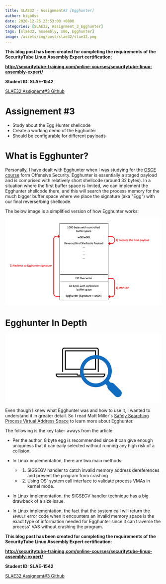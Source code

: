 ```yaml
---
title: SLAE32 - Assignment#3 [Egghunter]
author: bigb0ss
date: 2020-12-26 23:53:00 +0800
categories: [SLAE32, Assignment_3_Egghunter]
tags: [slae32, assembly, x86, Egghunter]
image: /assets/img/post/slae32/slae32.png
---
```


<b>This blog post has been created for completing the requirements of the SecurityTube Linux Assembly Expert certification:</b>

<b>http://securitytube-training.com/online-courses/securitytube-linux-assembly-expert/</b>

<b>Student ID: SLAE-1542</b>

[SLAE32 Assignemt#3 Github](https://github.com/bigb0sss/SLAE32)

# Assignement #3 
* Study about the Egg Hunter shellcode
* Create a working demo of the Egghunter
* Should be configurable for different payloads

# What is Egghunter?
Personally, I have dealt with Egghunter when I was studying for the [OSCE course](https://www.offensive-security.com/offsec/retiring-ctp-intro-new-courses/) form Offensive Security. Egghunter is essentially a staged payload and is comprised with relatively short shellcode (around 32 bytes). In a situation where the first buffer space is limited, we can implement the Egghunter shellcode there, and this will search the process memory for the much bigger buffer space where we place the signature (aka "Egg") with our final reverse/bing shellcode.

The below image is a simplified version of how Egghunter works: 

![image](/assets/img/post/slae32/assignment3/01.png)

# Egghunter In Depth

![image](/assets/img/post/slae32/assignment3/02.png)

Even though I knew what Egghunter was and how to use it, I wanted to understand it in greater detail. So I read Matt Miller's [Safely Searching Process Virtual Address Space](http://www.hick.org/code/skape/papers/egghunt-shellcode.pdf) to learn more about Egghunter. 

The following is the key take- aways from the article:

* Per the author, 8 byte egg is recommended since it can give enough uniquness that it can eaily selected without running any high risk of a collision. 

* In Linux implementation, there are two main methods: 
    * 1) SIGSEGV handler to catch invalid memory address dereferences and prevent the program from crashing
    * 2) Using OS' system call interface to validate process VMAs in kernel mode. 

* In Linux implementation, the SIGSEGV handler technique has a big drawback of a size issue. 

* In Linux implementation, the fact that the system call will return the `EFAULT` error code when it encounters an invalid memory space is the exact type of information needed for Egghunter since it can traverse the process' VAS without crashing the program. 





<b>This blog post has been created for completing the requirements of the SecurityTube Linux Assembly Expert certification:</b>

<b>http://securitytube-training.com/online-courses/securitytube-linux-assembly-expert/</b>

<b>Student ID: SLAE-1542</b>

[SLAE32 Assignemt#3 Github](https://github.com/bigb0sss/SLAE32)